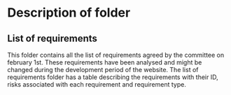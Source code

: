 # Description of folder
## List of requirements 
This folder contains all the list of requirements agreed by the committee on february 1st. These requirements have been analysed and might be changed during the development period of the website. The list of requirements folder has a table describing the requirements with their ID, risks associated with each requirement and requirement type. 
